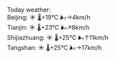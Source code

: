 Today weather:  
Beijing: ☀️   🌡️+19°C 🌬️→4km/h  
Tianjin: ☀️   🌡️+23°C 🌬️↗8km/h  
Shijiazhuang: ☀️   🌡️+25°C 🌬️↑11km/h  
Tangshan: ☀️   🌡️+25°C 🌬️→17km/h  
